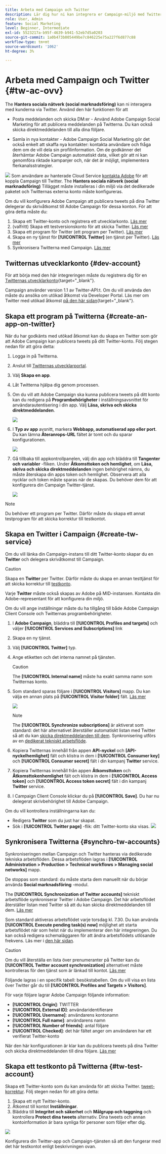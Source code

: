 ```yaml
---
title: Arbeta med Campaign och Twitter
description: Lär dig hur ni kan integrera er Campaign-miljö med Twitter
role: User, Admin
feature: Social Marketing
level: Beginner, Intermediate
exl-id: 5523217a-b95f-4639-b941-52eb7d5a0203
source-git-commit: 1a0b473b005449be7c846225e75a227f6d877c88
workflow-type: tm+mt
source-wordcount: '1062'
ht-degree: 3%

---
```


# Arbeta med Campaign och Twitter {#tw-ac-ovv}

The **Hantera sociala nätverk (social marknadsföring)** kan ni interagera med kunderna via Twitter. Använd den här funktionen för att

* Posta meddelanden och skicka DM:er - Använd Adobe Campaign Social Marketing för att publicera meddelanden på Twitterna. Du kan också skicka direktmeddelanden till alla dina följare.

* Samla in nya kontakter - Adobe Campaign Social Marketing gör det också enkelt att skaffa nya kontakter: kontakta användare och fråga dem om de vill dela sin profilinformation. Om de godkänner det återhämtar Adobe Campaign automatiskt data, vilket gör att ni kan genomföra riktade kampanjer och, när det är möjligt, implementera flerkanalsstrategier.

![](../assets/do-not-localize/speech.png) Som användare av hanterade Cloud Service [kontakta Adobe](../start/campaign-faq.md#support) för att koppla Campaign till Twitter. The  **Hantera sociala nätverk (social marknadsföring)** Tillägget måste installeras i din miljö via det dedikerade paketet och Twitternas externa konto måste konfigureras.


Om du vill konfigurera Adobe Campaign att publicera tweets på dina Twitter delegerar du skrivåtkomst till Adobe Campaign för dessa konton. För att göra detta måste du:

1. Skapa ett Twitter-konto och registrera ett utvecklarkonto. [Läs mer](#dev-account)
1. (valfritt) Skapa ett testversionskonto för att skicka Twitter. [Läs mer](#tw-test-account)
1. Skapa ett program för Twitter (ett program per Twitter). [Läs mer](#create-an-app-on-twitter)
1. Skapa en ny tjänst för **[!UICONTROL Twitter]** (en tjänst per Twitter). [Läs mer](#create-tw-service)
1. Synkronisera Twitterna med Campaign. [Läs mer](#synchro-tw-accounts)

## Twitternas utvecklarkonto {#dev-account}

För att börja med den här integreringen måste du registrera dig för en [Twitternas utvecklarkonto](https://developer.twitter.com){target="_blank"}.

Campaign använder version 1.1 av Twitter-API:t. Om du vill använda den måste du ansöka om utökad åtkomst via Developer Portal. Läs mer om Twitter med utökad åtkomst [på den här sidan](https://developer.twitter.com/en/portal/products/elevated){target="_blank"}.

## Skapa ett program på Twitterna {#create-an-app-on-twitter}

När du har godkänts med utökad åtkomst kan du skapa en Twitter som gör att Adobe Campaign kan publicera tweets på ditt Twitter-konto. Följ stegen nedan för att göra detta:

1. Logga in på Twitterna.
1. Anslut till [Twitternas utvecklarportal](https://developer.twitter.com/en/apps).
1. Välj **Skapa en app**.
1. Låt Twitterna hjälpa dig genom processen.
1. Om du vill att Adobe Campaign ska kunna publicera tweets på ditt konto kan du redigera på **Programbehörigheter** i inställningsavsnittet för användarautentisering i din app. Välj **Läsa, skriva och skicka direktmeddelanden**.

   ![](assets/tw-permissions.png)

1. I **Typ av app** avsnitt, markera **Webbapp, automatiserad app eller port**. Du kan lämna **Återanrops-URL** fältet är tomt och du sparar konfigurationen.

   ![](assets/tw-app-type.png)

1. Gå tillbaka till appkontrollpanelen, välj din app och bläddra till **Tangenter och variabler** -fliken. Under **Åtkomsttoken och hemlighet**, om **Läsa, skriva och skicka direktmeddelanden** ingen behörighet nämns, du måste återskapa din apps token och hemlighet. Observera att alla nycklar och token måste sparas när de skapas. Du behöver dem för att konfigurera din Campaign Twitter-tjänst.

   ![](assets/tw-permissions-check.png)


>[!NOTE]
>
>Du behöver ett program per Twitter. Därför måste du skapa ett annat testprogram för att skicka korrektur till testkontot.
>

## Skapa en Twitter i Campaign {#create-tw-service}

Om du vill länka din Campaign-instans till ditt Twitter-konto skapar du en **Twitter** och delegera skrivåtkomst till Campaign.

>[!CAUTION]
>
>Skapa en **Twitter** per Twitter. Därför måste du skapa en annan testtjänst för att skicka korrektur till [testkonto](#tw-test-account).
>
>Varje **Twitter** måste också skapas av Adobe på MID-instansen. Kontakta din Adobe-representant för att konfigurera din miljö.
>

Om du vill ange inställningar måste du ha tillgång till både Adobe Campaign Client Console och Twitternas programbehörigheter.

1. I **Adobe Campaign**, bläddra till **[!UICONTROL Profiles and targets]** och väljer **[!UICONTROL Services and Subscriptions]** link
1. Skapa en ny tjänst.
1. Välj **[!UICONTROL Twitter]** typ.
1. Ange etiketten och det interna namnet på tjänsten.

   >[!CAUTION]
   >
   >The **[!UICONTROL Internal name]** måste ha exakt samma namn som Twitternas konto.
   >

1. Som standard sparas följare i **[!UICONTROL Visitors]** mapp. Du kan välja en annan plats på **[!UICONTROL Visitor folder]** fält. [Läs mer](../send/twitter.md#direct-tw-messages)

   ![](assets/tw-service-in-ac.png)

   >[!NOTE]
   >
   >The **[!UICONTROL Synchronize subscriptions]** är aktiverat som standard: det här alternativet återställer automatiskt listan med Twitter så att du kan [skicka direktmeddelanden till dem](../send/twitter.md#direct-tw-messages). Synkronisering utförs av en [dedikerat tekniskt arbetsflöde](#synchro-tw-accounts).

1. Kopiera Twitternas innehåll från appen **API-nyckel** och **[API-nyckelhemlighet]** fält och klistra in dem i **[!UICONTROL Consumer key]** och **[!UICONTROL Consumer secret]** fält i din kampanj **Twitter** service.

1. Kopiera Twitternas innehåll från appen **Åtkomsttoken** och **Åtkomsttokenhemlighet** fält och klistra in dem i **[!UICONTROL Access token]** och **[!UICONTROL Access token secret]** fält i din kampanj **Twitter** service.

1. I Campaign Client Console klickar du på **[!UICONTROL Save]**. Du har nu delegerat skrivbehörighet till Adobe Campaign.

Om du vill kontrollera inställningarna kan du:

* Redigera **Twitter** som du just har skapat.
* Sök i **[!UICONTROL Twitter page]** -flik: ditt Twitter-konto ska visas.
  ![](assets/tw-page.png)


## Synkronisera Twitterna {#synchro-tw-accounts}

Synkroniseringen mellan Campaign och Twitter hanteras via dedikerade tekniska arbetsflöden. Dessa arbetsflöden lagras i **[!UICONTROL Administration > Production > Technical workflows > Managing social networks]** mapp.

De stoppas som standard: du måste starta dem manuellt när du börjar använda **Social marknadsföring** -modul.

The **[!UICONTROL Synchronization of Twitter accounts]** tekniskt arbetsflöde synkroniserar Twitter i Adobe Campaign. Det här arbetsflödet återställer listan med Twitter så att du kan skicka direktmeddelanden till dem. [Läs mer](../send/twitter.md#direct-tw-messages)

Som standard aktiveras arbetsflödet varje torsdag kl. 7.30. Du kan använda **[!UICONTROL Execute pending task(s) now]** möjlighet att starta arbetsflödet när som helst när du implementerar den här integreringen.  Du kan också redigera schemaläggaren för att ändra arbetsflödets utlösande frekvens. Läs mer i [den här sidan](../../automation/workflow/scheduler.md).

>[!CAUTION]
>
>Om du vill återställa en lista över prenumeranter på Twitter kan du **[!UICONTROL Twitter account synchronization]** alternativet måste kontrolleras för den tjänst som är länkad till kontot. [Läs mer](#create-tw-service)

Följande lagras i en specifik tabell: besökstabellen. Om du vill visa en lista över Twitter går du till **[!UICONTROL Profiles and Targets > Visitors]**.

För varje följare lagrar Adobe Campaign följande information:

* **[!UICONTROL Origin]**: TWITTER
* **[!UICONTROL External ID]**: användaridentifierare
* **[!UICONTROL Username]**: användarens kontonamn
* **[!UICONTROL Full name]**: användarens namn
* **[!UICONTROL Number of friends]**: antal följare
* **[!UICONTROL Checked]**: det här fältet anger om användaren har ett verifierat Twitter-konto

När den här konfigurationen är klar kan du publicera tweets på dina Twitter och skicka direktmeddelanden till dina följare. [Läs mer](../send/twitter.md)

## Skapa ett testkonto på Twitterna {#tw-test-account}

Skapa ett Twitter-konto som du kan använda för att skicka Twitter. [tweet-korrektur](../send/twitter.md#send-tw-proofs). Följ stegen nedan för att göra detta:

1. Skapa ett nytt Twitter-konto.
1. Åtkomst till kontot  **Inställningar**.
1. Bläddra till **Integritet och säkerhet** och **Målgrupp och taggning** och kontrollera **Protect dina tweets** alternativ. Dina tweets och annan kontoinformation är bara synliga för personer som följer efter dig.

![](assets/social_tw_test_page.png)

Konfigurera din Twitter-app och Campaign-tjänsten så att den fungerar med det här testkontot enligt beskrivningen ovan.
